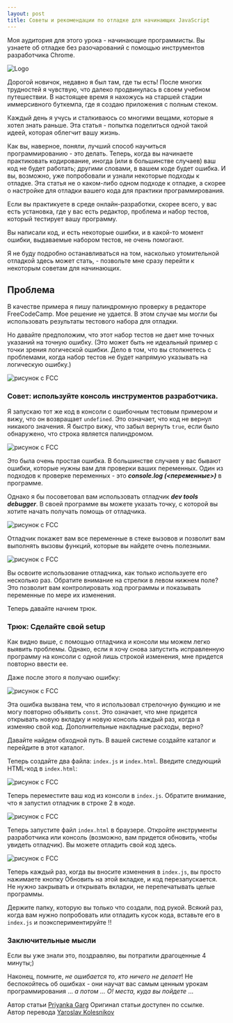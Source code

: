 ```yaml
---
layout: post
title: Советы и рекомендации по отладке для начинающих JavaScript
---
```


Моя аудитория для этого урока - начинающие программисты. Вы узнаете об отладке без разочарований с помощью инструментов разработчика Chrome.<br/>

![Logo](/images/posts/debugging/0_debugging.jpg "Logo")

Дорогой новичок, недавно я был там, где ты есть! После многих трудностей я чувствую, что далеко продвинулась в своем учебном путешествии. В настоящее время я нахожусь на старшей стадии иммерсивного буткемпа, где я создаю приложения с полным стеком.<br/>

Каждый день я учусь и сталкиваюсь со многими вещами, которые я хотел знать раньше. Эта статья - попытка поделиться одной такой идеей, которая облегчит вашу жизнь.<br/>

Как вы, наверное, поняли, лучший способ научиться программированию - это делать. Теперь, когда вы начинаете практиковать кодирование, иногда (или в большинстве случаев) ваш код не будет работать; другими словами, в вашем коде будет ошибка. И вы, возможно, уже попробовали и узнали некоторые подходы к отладке. Эта статья не о каком-либо одном подходе к отладке, а скорее о настройке для отладки вашего кода для практики программирования.<br/>

Если вы практикуете в среде онлайн-разработки, скорее всего, у вас есть установка, где у вас есть редактор, проблема и набор тестов, который тестирует вашу программу.<br/>

Вы написали код, и есть некоторые ошибки, и в какой-то момент ошибки, выдаваемые набором тестов, не очень помогают.<br/>

Я не буду подробно останавливаться на том, насколько утомительной отладкой здесь может стать, - позвольте мне сразу перейти к некоторым советам для начинающих.<br/>

## Проблема ##
В качестве примера я пишу палиндромную проверку в редакторе FreeCodeCamp. Мое решение не удается. В этом случае мы могли бы использовать результаты тестового набора для отладки.<br/>

Но давайте предположим, что этот набор тестов не дает мне точных указаний на точную ошибку. (Это может быть не идеальный пример с точки зрения логической ошибки. Дело в том, что вы столкнетесь с проблемами, когда набор тестов не будет напрямую указывать на логическую ошибку.)<br/>

![рисунок с FCC](/images/posts/debugging/1_debugging.jpg "FCC-отладка")

### Совет: используйте консоль инструментов разработчика. ###

Я запускаю тот же код в консоли с ошибочным тестовым примером и вижу, что он возвращает `undefined`. Это означает, что код не вернул никакого значения. Я быстро вижу, что забыл вернуть `true`, если было обнаружено, что строка является палиндромом.<br/>

![рисунок с FCC](/images/posts/debugging/2_debugging.jpg "debugging")

Это была очень простая ошибка. В большинстве случаев у вас бывают ошибки, которые нужны вам для проверки ваших переменных. Один из подходов к проверке переменных - это ***console.log (<переменные>)*** в программе.<br/>

Однако я бы посоветовал вам использовать отладчик ***dev tools debugger***. В своей программе вы можете указать точку, с которой вы хотите начать получать помощь от отладчика.<br/>

![рисунок с FCC](/images/posts/debugging/3_debugging.jpg "debugging")

Отладчик покажет вам все переменные в стеке вызовов и позволит вам выполнять вызовы функций, которые вы найдете очень полезными.<br/>

![рисунок с FCC](/images/posts/debugging/4_debugging.jpg "debugging")

Вы освоите использование отладчика, как только используете его несколько раз. Обратите внимание на стрелки в левом нижнем поле? Это позволит вам контролировать ход программы и показывать переменные по мере их изменения.<br/>

Теперь давайте начнем трюк.<br/>

### Трюк: Сделайте свой setup ###

Как видно выше, с помощью отладчика и консоли мы можем легко выявить проблемы. Однако, если я хочу снова запустить исправленную программу на консоли с одной лишь строкой изменения, мне придется повторно ввести ее.<br/>

Даже после этого я получаю ошибку:<br/>

![рисунок с FCC](/images/posts/debugging/5_debugging.jpg "debugging")

Эта ошибка вызвана тем, что я использовал стрелочную функцию и не могу повторно объявить `const`. Это означает, что мне придется открывать новую вкладку и новую консоль каждый раз, когда я изменяю свой код. Дополнительные накладные расходы, верно?<br/>

Давайте найдем обходной путь. В вашей системе создайте каталог и перейдите в этот каталог.<br/>

Теперь создайте два файла: `index.js` и `index.html`. Введите следующий HTML-код в `index.html`:<br/>

![рисунок с FCC](/images/posts/debugging/6_debugging.jpg "debugging")

Теперь переместите ваш код из консоли в `index.js`. Обратите внимание, что я запустил отладчик в строке 2 в коде.<br/>

![рисунок с FCC](/images/posts/debugging/7_debugging.jpg "debugging")

Теперь запустите файл `index.html` в браузере. Откройте инструменты разработчика или консоль (возможно, вам придется обновить, чтобы увидеть отладчик). Вы можете отладить свой код здесь.<br/>

![рисунок с FCC](/images/posts/debugging/8_debugging.jpg "debugging")

Теперь каждый раз, когда вы вносите изменения в `index.js`, вы просто нажимаете кнопку Обновить на этой вкладке, и код перезапускается. Не нужно закрывать и открывать вкладки, не перепечатывать целые программы.<br/>

Держите папку, которую вы только что создали, под рукой. Всякий раз, когда вам нужно попробовать или отладить кусок кода, вставьте его в `index.js` и поэкспериментируйте !!<br/>

### Заключительные мысли ###
Если вы уже знали это, поздравляю, вы потратили драгоценные 4 минуты;)

Наконец, помните, _не ошибается то, кто ничего не делает_! Не беспокойтесь об ошибках - они научат вас самым ценным урокам программирования ... _а потом ... О! места, куда вы пойдете_ ...

Автор статьи [Priyanka Garg](https://medium.freecodecamp.org/debugging-javascript-for-beginners-5d4ac15dd1cd?fbclid=IwAR1CoMp07PD8dpo8KnX-9nX_6C9XpZ1xJQUU-n2doscgsAsKP32QjpeDkuY) Оригинал статьи доступен по ссылке.<br/> Автор перевода [Yaroslav Kolesnikov](https://github.com/YaroslavW)